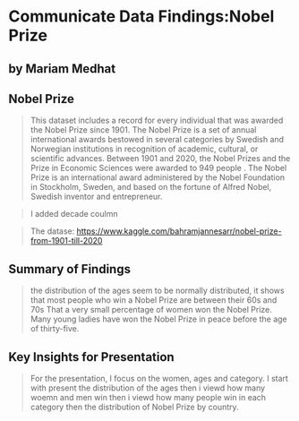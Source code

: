 # Communicate Data Findings:Nobel Prize
## by Mariam Medhat


## Nobel Prize

> This dataset includes a record for every individual that was awarded the Nobel Prize since 1901. The Nobel Prize is a set of annual international awards bestowed in several categories by Swedish and Norwegian institutions in recognition of academic, cultural, or scientific advances. Between 1901 and 2020, the Nobel Prizes and the Prize in Economic Sciences were awarded to 949 people . The Nobel Prize is an international award administered by the Nobel Foundation in Stockholm, Sweden, and based on the fortune of Alfred Nobel, Swedish inventor and entrepreneur.

>I added decade coulmn

>The datase: https://www.kaggle.com/bahramjannesarr/nobel-prize-from-1901-till-2020



## Summary of Findings

>the distribution of the ages seem to be normally distributed, it shows that most people who win a Nobel Prize are between their 60s and 70s
> That a very small percentage of women won the Nobel Prize.
> Many young ladies have won the Nobel Prize in peace before the age of thirty-five.




## Key Insights for Presentation

>For the presentation, I focus on the women, ages and category.
I start with present the distribution of the ages then i viewd how many woemn and men win then i viewd how many people win in each category
then the distribution of Nobel Prize by country.